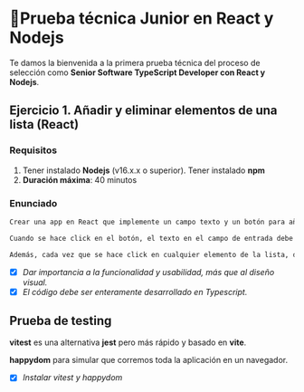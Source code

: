 # 🥈Prueba técnica Junior en React y Nodejs

Te damos la bienvenida a la primera prueba técnica del proceso de selección como __Senior Software TypeScript Developer con React y Nodejs__.

## Ejercicio 1. Añadir y eliminar elementos de una lista (React)

### Requisitos

1. Tener instalado __Nodejs__ (v16.x.x o superior). Tener instalado __npm__
2. **Duración máxima**: 40 minutos

### Enunciado

```bash
Crear una app en React que implemente un campo texto y un botón para añadir un elemento.

Cuando se hace click en el botón, el texto en el campo de entrada debe agregarse a continuación en una lista de elementos.

Además, cada vez que se hace click en cualquier elemento de la lista, debe eliminarse de la lista.
```

- [x] _Dar importancia a la funcionalidad y usabilidad, más que al diseño visual._
- [x] _El código debe ser enteramente desarrollado en Typescript._

## Prueba de testing

__vitest__ es una alternativa __jest__ pero más rápido y basado en __vite__.

__happydom__ para simular que corremos toda la aplicación en un navegador.

- [x] _Instalar vitest y happydom_